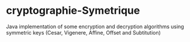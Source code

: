 # cryptographie-Symetrique
Java implementation of some encryption and decryption algorithms using symmetric keys (Cesar, Vigenere, Affine, Offset and Subtitution)
